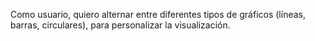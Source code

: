 Como usuario, quiero alternar entre diferentes tipos de gráficos (líneas, barras, circulares), para personalizar la visualización.

